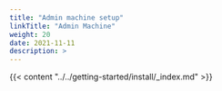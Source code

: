 ```yaml
---
title: "Admin machine setup"
linkTitle: "Admin Machine"
weight: 20
date: 2021-11-11
description: >  
---
```


{{< content "../../getting-started/install/_index.md" >}}
